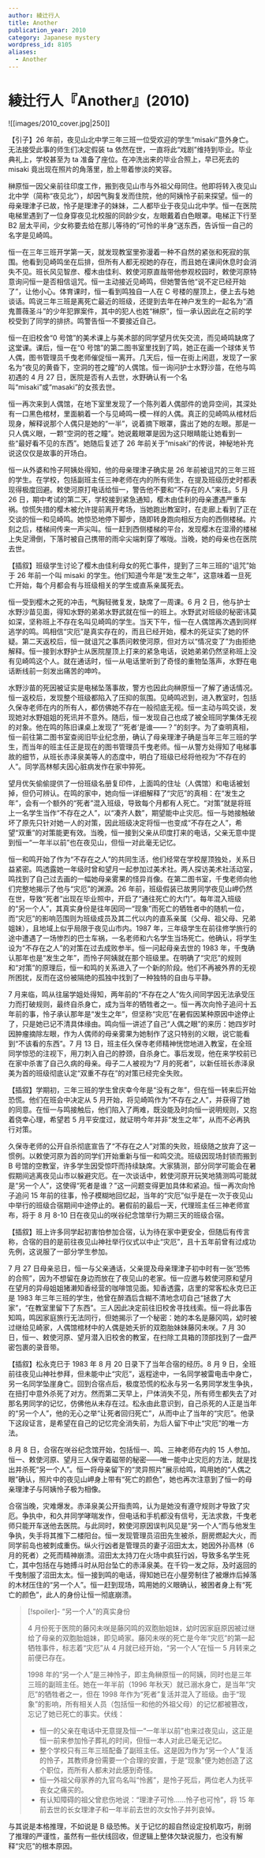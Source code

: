 ```yaml
---
author: 綾辻行人
title: Another
publication_year: 2010
category: Japanese mystery
wordpress_id: 8105
aliases:
  - Another
---
```


# 綾辻行人『Another』(2010)

![[images/2010_cover.jpg|250]]

【引子】26 年前，夜见山北中学三年三班一位受欢迎的学生“misaki”意外身亡。无法接受此事的师生们决定假装 ta 依然在世，一直将此“戏剧”维持到毕业。毕业典礼上，学校甚至为 ta 准备了座位。在冲洗出来的毕业合照上，早已死去的 misaki 竟出现在照片的角落里，脸上带着惨淡的笑容。

榊原恒一因父亲前往印度工作，搬到夜见山市与外祖父母同住。他即将转入夜见山北中学（简称“夜见北”），却因气胸复发而住院，他的阿姨怜子前来探望。恒一的母亲理津子已故，怜子是理津子的妹妹，二人都毕业于夜见山北中学。恒一在医院电梯里遇到了一位身穿夜见北校服的同龄少女，左眼戴着白色眼罩。电梯正下行至 B2 层太平间，少女称要去给在那儿等待的“可怜的半身”送东西，告诉恒一自己的名字是见崎鸣。

恒一在三年三班开学第一天，就发现教室里弥漫着一种不自然的紧张和死寂的氛围。他看到见崎鸣坐在后排，但所有人都无视她的存在，而且她在课间休息时会消失不见。班长风见智彦、樱木由佳利、敕使河原直哉带他参观校园时，敕使河原特意询问恒一是否相信诅咒。恒一主动接近见崎鸣，但她警告他“说不定已经开始了”，让他小心。体育课时，恒一看到鸣独自一人在 C 号楼的屋顶上，便上去与她谈话。鸣说三年三班是离死亡最近的班级，还提到去年在神户发生的一起名为“酒鬼蔷薇圣斗”的少年犯罪案件，其中的犯人也姓“榊原”，恒一承认因此在之前的学校受到了同学的排挤。鸣警告恒一不要接近自己。

恒一在旧校舍“0 号馆”的美术课上与美术部的同学望月优矢交流，而见崎鸣缺席了这堂课。课后，恒一在“0 号馆”的第二图书室里找到了鸣，她正在画一个球体关节人偶，图书管理员千曳老师催促恒一离开。几天后，恒一在街上闲逛，发现了一家名为“夜见的黄昏下，空洞的苍之瞳”的人偶馆。恒一询问护士水野沙苗，在他与鸣初遇的 4 月 27 日，医院是否有人去世，水野确认有一个名叫“misaki”或“masaki”的女孩去世。

恒一再次来到人偶馆，在地下室里发现了一个陈列着人偶部件的诡异空间，其深处有一口黑色棺材，里面躺着一个与见崎鸣一模一样的人偶。真正的见崎鸣从棺材后现身，解释说那个人偶只是她的“一半”，说着摘下眼罩，露出了她的左眼。那是一只人偶义眼，一颗“空洞的苍之瞳”。她说戴眼罩是因为这只眼睛能让她看到一些“最好看不见的东西”。她随后复述了 26 年前关于“misaki”的传说，神秘地补充说这仅仅是故事的开场白。

恒一从外婆和怜子阿姨处得知，他的母亲理津子确实是 26 年前被诅咒的三年三班的学生。在学校，包括副班主任三神老师在内的所有师生，在提及班级历史时都表现得极度回避。敕使河原打电话给恒一，警告他不要和“不存在的人”来往。5 月 26 日，期中考试的第二天，学校接到紧急通知，樱木由佳利的母亲遭遇严重车祸。惊慌失措的樱木被允许提前离开考场，当她跑出教室时，在走廊上看到了正在交谈的恒一和见崎鸣。她惊恐地停下脚步，随即转身跑向相反方向的西侧楼梯。片刻之后，楼梯间传来一声尖叫。恒一赶到西侧楼梯的平台，发现樱木在湿滑的楼梯上失足滑倒，下落时被自己携带的雨伞尖端刺穿了喉咙。当晚，她的母亲也在医院去世。

【插叙】班级学生讨论了樱木由佳利母女的死亡事件，提到了三年三班的“诅咒”始于 26 年前一个叫 misaki 的学生。他们知道今年是“发生之年”，这意味着一旦死亡开始，每个月都会有与班级相关的学生或直系亲属死去。

恒一受到樱木之死的冲击，气胸轻微复发，缺席了一周课。6 月 2 日，他与护士水野沙苗见面，得知水野的弟弟水野武就在恒一的班上。水野武对班级的秘密讳莫如深，坚称班上不存在名叫见崎鸣的学生。当天下午，恒一在人偶馆再次遇到同样逃学的鸣。鸣相信“灾厄”是真实存在的，而且已经开始，樱木的死证实了她的怀疑。第二天返校后，恒一就诅咒之事质问敕使河原，但对方以“情况变了”为由拒绝解释。恒一接到水野护士从医院屋顶上打来的紧急电话，说她弟弟仍然坚称班上没有见崎鸣这个人。就在通话时，恒一从电话里听到了奇怪的重物坠落声，水野在电话断线前一刻发出痛苦的呻吟。

水野沙苗的死因被证实是电梯坠落事故，警方也因此向榊原恒一了解了通话情况。恒一返校后，发现整个班级都陷入了压抑的氛围。见崎鸣迟到，进入教室时，包括久保寺老师在内的所有人，都仿佛她不存在一般彻底无视。恒一主动与鸣交谈，发现她对水野姐姐的死讯并不意外。随后，恒一发现自己也成了被全班同学集体无视的对象。他在鸣的陈旧课桌上发现了“‘死者’是谁——？”的刻字。为了查明真相，恒一前往第二图书室查阅旧毕业纪念册，确认了母亲理津子确是当年三年三班的学生，而当年的班主任正是现在的图书管理员千曳老师。恒一从警方处得知了电梯事故的细节，从班长赤泽泉美等人的态度中，明白了班级已经将他视为“不存在的人”。同学高林郁夫因心脏病发作在家中猝死。

望月优矢偷偷提供了一份班级名册复印件，上面鸣的住址（人偶馆）和电话被划掉，但仍可辨认。在鸣的家中，她向恒一详细解释了“灾厄”的真相：在“发生之年”，会有一个额外的“死者”混入班级，导致每个月都有人死亡。“对策”就是将班上一名学生当作“不存在之人”，以“凑齐人数”，期望能中止灾厄。恒一与她接触破坏了原先只针对她一人的对策，因此班级决定将恒一也变成“不存在之人”，希望“双重”的对策能更有效。当晚，恒一接到父亲从印度打来的电话，父亲无意中提到恒一“一年半以前”也在夜见山，但恒一对此毫无记忆。

恒一和鸣开始了作为“不存在之人”的共同生活，他们经常在学校屋顶独处，关系日益紧密。鸣透露她一年级时曾和望月一起参加过美术社。两人探访美术社活动室，鸣找到了自己过去画的一幅她母亲雾果的怪异肖像。在第二图书室，千曳老师向他们完整地揭示了他与“灾厄”的渊源。26 年前，班级假装已故男同学夜见山岬仍然在世，导致“死者”出现在毕业照中，开启了“通往死亡的大门”。每年混入班级的“另一个人”，其真实身份是往年因同一“现象”而死亡的牺牲者中的随机一位，而“灾厄”的影响范围则为班级成员及其二代以内的直系亲属（父母、祖父母、兄弟姐妹），且地域上似乎局限于夜见山市内。1987 年，三年级学生在前往修学旅行的途中遭遇了一场惨烈的巴士车祸，一名老师和六名学生当场死亡。他确认，将学生设为“不存在之人”的对策在过去成败参半。恒一问起母亲去世的 1983 年，千曳确认那年也是“发生之年”，而怜子阿姨就在那个班级里。在明确了“灾厄”的规则和“对策”的原理后，恒一和鸣的关系进入了一个新的阶段。他们不再被外界的无视所困扰，反而在这份被隔绝的孤独中找到了一种独特的自由与平静。

7 月来临，鸣从往届学姐处得知，两年前的“不存在之人”佐久间同学因无法承受压力而打破规则，最终自杀身亡，成为当年的牺牲者之一。恒一再次向怜子追问十五年前的事，怜子承认那年是“发生之年”，但坚称“灾厄”在暑假因某种原因中途停止了，只是她已记不清具体缘由。鸣向恒一讲述了自己“人偶之眼”的来历：她四岁时因肿瘤摘除左眼，作为人偶师的母亲雾果为她制作了这只特别的义眼，说它能看到“不该看的东西”。7 月 13 日，班主任久保寺老师精神恍惚地进入教室，在全班同学惊恐的注视下，用刀刺入自己的脖颈，自杀身亡。事后发现，他在来学校前已在家中杀害了自己久病的母亲。母子二人被视为“7 月的死者”，以新任班长赤泽泉美为首的班级彻底认定“双重不存在”的对策已经完全失败。

【插叙】学期初，三年三班的学生曾庆幸今年是“没有之年”，但在恒一转来后开始恐慌。他们在班会中决定从 5 月开始，将见崎鸣作为“不存在之人”，并获得了她的同意。在恒一与鸣接触后，他们陷入了两难，既没能及时向恒一说明规则，又抱着侥幸心理，希望若 5 月平安度过，就证明今年并非“发生之年”，从而不必再执行对策。

久保寺老师的公开自杀彻底宣告了“不存在之人”对策的失败，班级随之放弃了这一惯例。以敕使河原为首的同学们开始重新与恒一和鸣交流。班级因现场封锁而搬到 B 号馆的空教室，许多学生因受惊吓而持续缺席。大家猜测，部分同学可能会在暑假期间逃离夜见山市以躲避灾厄。在一次谈话中，敕使河原开玩笑地猜测鸣可能就是“另一个人”，这使得“死者是谁？”这一问题变得更加具体和紧迫。恒一再次向怜子追问 15 年前的往事，怜子模糊地回忆起，当年的“灾厄”似乎是在一次于夜见山中举行的班级合宿期间中途停止的。暑假前的最后一天，代理班主任三神老师宣布，将于 8 月 8-10 日在夜见山的咲谷纪念馆举行为期三天的班级合宿。

【插叙】班上许多同学起初害怕参加合宿，认为待在家中更安全，但随后有传言称，合宿的目的是前往夜见山神社举行仪式以中止“灾厄”，且十五年前曾有过成功先例，这说服了一部分学生参加。

7 月 27 日母亲忌日，恒一与父亲通话，父亲提及母亲理津子初中时有一张“恐怖的合照”，因为不想留在身边而放在了夜见山的老家。恒一应邀与敕使河原和望月在望月的异母姐姐猪濑知香经营的咖啡馆见面。知香透露，店里的常客松永克巳正是 1983 年三年三班的学生，他曾在醉酒后含糊不清地念叨自己“拯救了大家”，“在教室里留下了东西”。三人因此决定前往旧校舍寻找线索。恒一将此事告知鸣，鸣因家庭旅行无法同行，但她揭示了一个秘密：她的本名是藤冈鸣，幼时被过继给见崎家，人偶馆棺材中的人偶是她夭折的双胞胎妹妹藤冈未咲。7 月 30 日，恒一、敕使河原、望月潜入旧校舍的教室，在扫除工具箱的顶部找到了一盘严密包裹的录音带。

【插叙】松永克巳于 1983 年 8 月 20 日录下了当年合宿的经历。8 月 9 日，全班前往夜见山神社参拜，但未能中止“灾厄”，返程途中，一名同学被雷电击中身亡，另一名同学坠崖身亡。回到合宿点后，极度恐慌的松永与另一名男同学发生争执，在扭打中意外杀死了对方。然而第二天早上，尸体消失不见，所有师生都失去了对那名男同学的记忆，仿佛他从未存在过。松永由此意识到，自己杀死的人正是当年的“另一个人”，他的无心之举“让死者回归死亡”，从而中止了当年的“灾厄”。他录下这段证言，是希望在自己的记忆完全消失前，为后人留下中止“灾厄”的唯一方法。

8 月 8 日，合宿在咲谷纪念馆开始，包括恒一、鸣、三神老师在内的 15 人参加。恒一、敕使河原、望月三人保守着磁带的秘密——唯一能中止灾厄的方法，就是找出并杀死“另一个人”。恒一将母亲留下的“灵异照片”展示给鸣，鸣用她的“人偶之眼”确认，照片中的夜见山岬身上带有“死亡的颜色”，她也再次注意到了恒一的母亲理津子与阿姨怜子极为相像。

合宿当晚，灾难爆发。赤泽泉美公开指责鸣，认为是她没有遵守规则才导致了灾厄。争执中，和久井同学哮喘发作，但电话和手机都没有信号，无法求救，千曳老师只能开车送他去医院。与此同时，敕使河原因误判风见是“另一个人”而与他发生争执，失手将其推下二楼阳台。恒一发现管理员沼田先生被杀，厨房燃起大火，而同学前岛也被刺成重伤。纵火行凶者是管理员的妻子沼田太太，她因外孙高林（6 月的死者）之死而精神崩溃。沼田太太持刀在火场中疯狂行凶，导致多名学生死亡，其中包括在与她搏斗时从阳台坠亡的赤泽泉美。在千钧一发之际，及时返回的千曳制服了沼田太太。恒一接到鸣的电话，得知她已在小屋旁制住了被爆炸后掉落的木材压住的“另一个人”。恒一赶到现场，鸣用她的义眼确认，被困者身上有“死亡的颜色”，此人的身份让恒一彻底崩溃。

> [!spoiler]- “另一个人”的真实身份
> 
> 4 月份死于医院的藤冈未咲是藤冈鸣的双胞胎姐妹，幼时因家庭原因被过继给了母亲的双胞胎姐妹，即见崎家。藤冈未咲的死亡是今年“灾厄”的第一起牺牲事件，标志着“灾厄”从 4 月就已经开始，“另一个人”在恒一 5 月转来之前便已存在。
> 
> 1998 年的“另一个人”是三神怜子，即主角榊原恒一的阿姨，同时也是三年三班的副班主任。她在一年半前（1996 年秋天）就已溺水身亡，是当年“灾厄”的牺牲者之一，但在 1998 年作为“死者”复活并混入了班级。由于“现象”的影响，所有相关人员（包括恒一和他的外祖父母）的记忆都被篡改，忘记了她已死亡的事实。伏线：
> - 恒一的父亲在电话中无意提及恒一“一年半以前”也来过夜见山，这正是恒一前来参加怜子葬礼的时间，但恒一本人对此已毫无记忆。
> - 整个学校只有三年三班配备了副班主任。这是因为作为“另一个人”复活的怜子，其教师身份需要一个合理的安置，于是“现象”便为她创造了这个职位，而所有人都未对此感到奇怪。
> - 恒一外祖父母家养的九官鸟名叫“怜酱”，是怜子死后，两位老人为抚平丧女之痛买的。
> - 有认知障碍的祖父曾悲伤地说：“理津子可怜……怜子也可怜”，将 15 年前去世的长女理津子和一年半前去世的次女怜子并列哀悼。

与其说是本格推理，不如说是 B 级恐怖。关于记忆的超自然设定投机取巧，削弱了推理的严谨性，虽然有一些伏线回收，但逻辑上整体欠缺说服力，也没有解释“灾厄”的根本原因。
